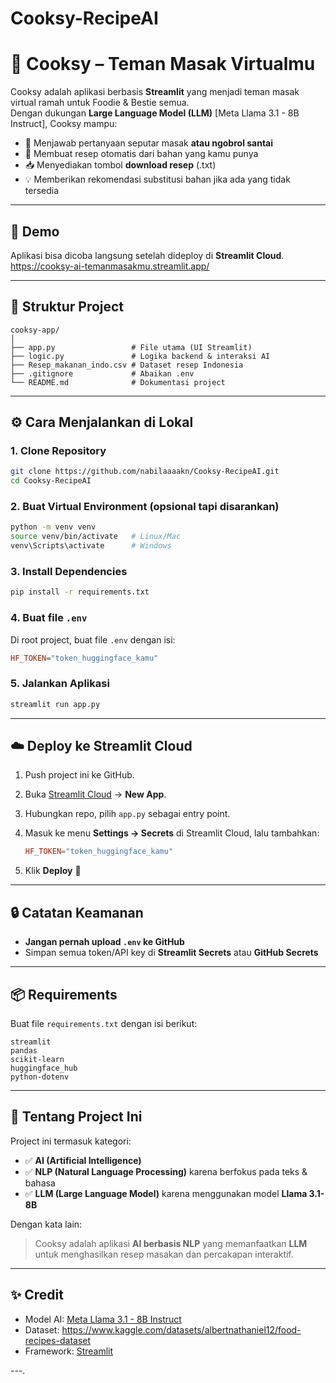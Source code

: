 # Cooksy-RecipeAI

# 🍳 Cooksy – Teman Masak Virtualmu

Cooksy adalah aplikasi berbasis **Streamlit** yang menjadi teman masak virtual ramah untuk Foodie & Bestie semua.  
Dengan dukungan **Large Language Model (LLM)** [Meta Llama 3.1 - 8B Instruct], Cooksy mampu:

- 🎯 Menjawab pertanyaan seputar masak **atau ngobrol santai**  
- 📝 Membuat resep otomatis dari bahan yang kamu punya  
- 📥 Menyediakan tombol **download resep** (.txt)  
- 💡 Memberikan rekomendasi substitusi bahan jika ada yang tidak tersedia  

---

## 🚀 Demo
Aplikasi bisa dicoba langsung setelah dideploy di **Streamlit Cloud**.  
https://cooksy-ai-temanmasakmu.streamlit.app/

---

## 📂 Struktur Project
```
cooksy-app/
│
├── app.py                 # File utama (UI Streamlit)
├── logic.py               # Logika backend & interaksi AI
├── Resep_makanan_indo.csv # Dataset resep Indonesia
├── .gitignore             # Abaikan .env 
└── README.md              # Dokumentasi project
```

---

## ⚙️ Cara Menjalankan di Lokal

### 1. Clone Repository
```bash
git clone https://github.com/nabilaaaakn/Cooksy-RecipeAI.git
cd Cooksy-RecipeAI
```

### 2. Buat Virtual Environment (opsional tapi disarankan)
```bash
python -m venv venv
source venv/bin/activate   # Linux/Mac
venv\Scripts\activate      # Windows
```

### 3. Install Dependencies
```bash
pip install -r requirements.txt
```

### 4. Buat file `.env`
Di root project, buat file `.env` dengan isi:
```ini
HF_TOKEN="token_huggingface_kamu"
```

### 5. Jalankan Aplikasi
```bash
streamlit run app.py
```

---

## ☁️ Deploy ke Streamlit Cloud

1. Push project ini ke GitHub.  
2. Buka [Streamlit Cloud](https://share.streamlit.io) → **New App**.  
3. Hubungkan repo, pilih `app.py` sebagai entry point.  
4. Masuk ke menu **Settings → Secrets** di Streamlit Cloud, lalu tambahkan:  

   ```toml
   HF_TOKEN="token_huggingface_kamu"
   ```

5. Klik **Deploy** 🚀  

---

## 🔒 Catatan Keamanan
- **Jangan pernah upload `.env` ke GitHub**  
- Simpan semua token/API key di **Streamlit Secrets** atau **GitHub Secrets**  

---

## 📦 Requirements
Buat file `requirements.txt` dengan isi berikut:
```
streamlit
pandas
scikit-learn
huggingface_hub
python-dotenv
```

---

## 📖 Tentang Project Ini
Project ini termasuk kategori:
- ✅ **AI (Artificial Intelligence)**  
- ✅ **NLP (Natural Language Processing)** karena berfokus pada teks & bahasa  
- ✅ **LLM (Large Language Model)** karena menggunakan model **Llama 3.1-8B**  

Dengan kata lain:  
> Cooksy adalah aplikasi **AI berbasis NLP** yang memanfaatkan **LLM** untuk menghasilkan resep masakan dan percakapan interaktif.  

---

## ✨ Credit
- Model AI: [Meta Llama 3.1 - 8B Instruct](https://huggingface.co/meta-llama/Llama-3.1-8B-Instruct)  
- Dataset: https://www.kaggle.com/datasets/albertnathaniel12/food-recipes-dataset  
- Framework: [Streamlit](https://streamlit.io)  

---.
